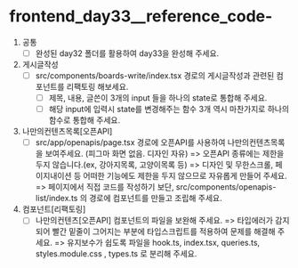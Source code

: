 # frontend_day33__reference_code-

1. 공통
    - [ ]  완성된 day32 폴더를 활용하여 day33을 완성해 주세요.
2. 게시글작성
    - [ ]  src/components/boards-write/index.tsx 경로의 게시글작성과 관련된 컴포넌트를 리팩토링 해보세요.
        - [ ]  제목, 내용, 글쓴이 3개의 input 들을 하나의 state로 통합해 주세요.
        - [ ]  해당 input에 입력시 state를 변경해주는 함수 3개 역시 마찬가지로 하나의 함수로 통합해 주세요.
3. 나만의컨텐츠목록[오픈API]
    - [ ]  src/app/openapis/page.tsx 경로에 오픈API를 사용하여 나만의컨텐츠목록을 보여주세요. (피그마 화면 없음. 디자인 자유)
    => 오픈API 종류에는 제한을 두지 않습니다.(ex, 강아지목록, 고양이목록 등)
    => 디자인 및 무한스크롤, 페이지내이션 등 어떠한 기능에도 제한을 두지 않으므로 자유롭게 만들어 주세요.
    => 페이지에서 직접 코드를 작성하기 보단, src/components/openapis-list/index.ts 의 경로에 컴포넌트를 만들고 조립해 주세요.
4. 컴포넌트[리팩토링]
    - [ ]  나만의컨텐츠[오픈API] 컴포넌트의 파일을 보완해 주세요.
    => 타입에러가 감지되어 빨간 밑줄이 그어지는 부분에 타입스크립트를 적용하여 문제를 해결해 주세요.
    => 유지보수가 쉽도록 파일을 hook.ts, index.tsx, queries.ts, styles.module.css , types.ts 로 분리해 주세요.

